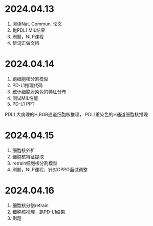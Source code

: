 # 2024.04.13

1. 阅读Nat. Commun. 论文
2. 跑PDL1 MIL结果
3. 刷题，NLP课程
4. 帮词汇做文档



# 2024.04.14

1. 跑细胞核分割模型
2. PD-L1推理代码
3. 统计细胞膜染色的特征分布
4. 测试MIL性能
5. PD-L1 PPT

PDL1 大病理的H,RGB通道细胞核推理， PDL1重染色的H通道细胞核推理



# 2024.04.15

1. 细胞核外扩
2. 细胞核特征提取
3. retrain细胞核分割模型
4. 刷题，NLP课程，针对OPPO面试调整



# 2024.04.16

1. 细胞核分割retrain
2. 细胞核推理，跑PD-L1结果
3. 刷题
